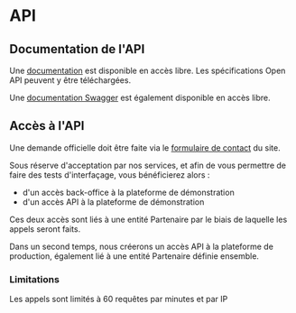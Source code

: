 # API

## Documentation de l'API
Une [documentation](https://signal-logement.beta.gouv.fr/api/doc) est disponible en accès libre.
Les spécifications Open API peuvent y être téléchargées.

Une [documentation Swagger](https://signal-logement.beta.gouv.fr/api/doc/swagger) est également disponible en accès libre.

## Accès à l'API
Une demande officielle doit être faite via le [formulaire de contact](https://signal-logement.beta.gouv.fr/une-question/contact/) du site.

Sous réserve d'acceptation par nos services, et afin de vous permettre de faire des tests d'interfaçage, vous bénéficierez alors :
- d'un accès back-office à la plateforme de démonstration
- d'un accès API à la plateforme de démonstration

Ces deux accès sont liés à une entité Partenaire par le biais de laquelle les appels seront faits.

Dans un second temps, nous créerons un accès API à la plateforme de production, également lié à une entité Partenaire définie ensemble.

### Limitations
Les appels sont limités à 60 requêtes par minutes et par IP